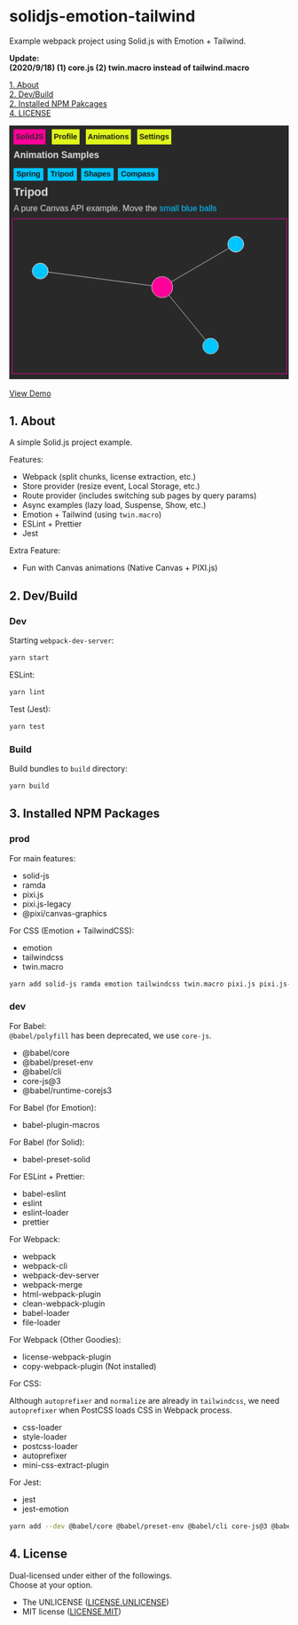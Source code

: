 # solidjs-emotion-tailwind

Example webpack project using Solid.js with Emotion + Tailwind.

**Update:**  
**(2020/9/18) (1) core.js (2) twin.macro instead of tailwind.macro**

[1. About](#about)  
[2. Dev/Build](#dev-build)  
[2. Installed NPM Pakcages](#installed-npm-packages)  
[4. LICENSE](#license)  

![screenshot](screenshot.png "Screenshot")

[View Demo](http://tokyo800.jp/minagawah/solidjs-emotion-tailwind/)


<a id="about"></a>
## 1. About

A simple Solid.js project example.

Features:
- Webpack (split chunks, license extraction, etc.)
- Store provider (resize event, Local Storage, etc.)
- Route provider (includes switching sub pages by query params)
- Async examples (lazy load, Suspense, Show, etc.)
- Emotion + Tailwind (using `twin.macro`)
- ESLint + Prettier
- Jest

Extra Feature:
- Fun with Canvas animations (Native Canvas + PIXI.js)


<a id="dev-build"></a>
## 2. Dev/Build

### Dev

Starting `webpack-dev-server`:

```bash
yarn start
```

ESLint:

```bash
yarn lint
```

Test (Jest):

```bash
yarn test
```

### Build

Build bundles to `build` directory:

```bash
yarn build
```


<a id="installed-npm-packages"></a>
## 3. Installed NPM Packages


### prod

For main features:
- solid-js
- ramda
- pixi.js
- pixi.js-legacy
- @pixi/canvas-graphics

For CSS (Emotion + TailwindCSS):
- emotion
- tailwindcss
- twin.macro

```bash
yarn add solid-js ramda emotion tailwindcss twin.macro pixi.js pixi.js-legacy
```


### dev

For Babel:  
`@babel/polyfill` has been deprecated, we use `core-js`.

- @babel/core
- @babel/preset-env
- @babel/cli
- core-js@3
- @babel/runtime-corejs3

For Babel (for Emotion):
- babel-plugin-macros

For Babel (for Solid):
- babel-preset-solid

For ESLint + Prettier:
- babel-eslint
- eslint
- eslint-loader
- prettier

For Webpack:
- webpack
- webpack-cli
- webpack-dev-server
- webpack-merge
- html-webpack-plugin
- clean-webpack-plugin
- babel-loader
- file-loader

For Webpack (Other Goodies):
- license-webpack-plugin
- copy-webpack-plugin (Not installed)

For CSS:

Although `autoprefixer` and `normalize` are already in `tailwindcss`, we need `autoprefixer` when PostCSS loads CSS in Webpack process.

- css-loader
- style-loader
- postcss-loader
- autoprefixer
- mini-css-extract-plugin

For Jest:

- jest
- jest-emotion

```bash
yarn add --dev @babel/core @babel/preset-env @babel/cli core-js@3 @babel/runtime-corejs3 babel-plugin-macros babel-preset-solid babel-eslint eslint eslint-loader prettier webpack webpack-cli webpack-dev-server webpack-merge html-webpack-plugin clean-webpack-plugin babel-loader file-loader license-webpack-plugin css-loader style-loader postcss-loader autoprefixer mini-css-extract-plugin jest jest-emotion
```



<a id="license"></a>
## 4. License

Dual-licensed under either of the followings.  
Choose at your option.

- The UNLICENSE ([LICENSE.UNLICENSE](LICENSE.UNLICENSE))
- MIT license ([LICENSE.MIT](LICENSE.MIT))
